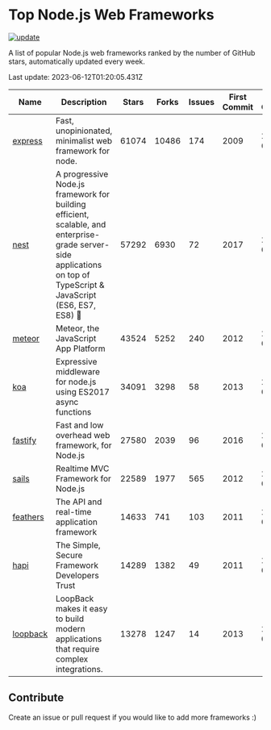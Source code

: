 # Top Node.js Web Frameworks

[![update](https://github.com/sunnysid3up/nodejs-web-frameworks/actions/workflows/update.yml/badge.svg)](https://github.com/sunnysid3up/nodejs-web-frameworks/actions/workflows/update.yml)

A list of popular Node.js web frameworks ranked by the number of GitHub stars, automatically updated every week.

Last update: 2023-06-12T01:20:05.431Z

| Name          | Description          | Stars                     | Forks          | Issues               | First Commit        | Last Commit         | Language          |
|---------------|----------------------|---------------------------|----------------|----------------------|---------------------|---------------------|-------------------|
| [express](https://github.com/expressjs/express) | Fast, unopinionated, minimalist web framework for node. | 61074 | 10486 | 174 | 2009 | 2023-06-12 | JS |
| [nest](https://github.com/nestjs/nest) | A progressive Node.js framework for building efficient, scalable, and enterprise-grade server-side applications on top of TypeScript & JavaScript (ES6, ES7, ES8) 🚀 | 57292 | 6930 | 72 | 2017 | 2023-06-12 | TS |
| [meteor](https://github.com/meteor/meteor) | Meteor, the JavaScript App Platform | 43524 | 5252 | 240 | 2012 | 2023-06-11 | JS |
| [koa](https://github.com/koajs/koa) | Expressive middleware for node.js using ES2017 async functions | 34091 | 3298 | 58 | 2013 | 2023-06-12 | JS |
| [fastify](https://github.com/fastify/fastify) | Fast and low overhead web framework, for Node.js | 27580 | 2039 | 96 | 2016 | 2023-06-11 | JS |
| [sails](https://github.com/balderdashy/sails) | Realtime MVC Framework for Node.js | 22589 | 1977 | 565 | 2012 | 2023-06-12 | JS |
| [feathers](https://github.com/feathersjs/feathers) | The API and real-time application framework | 14633 | 741 | 103 | 2011 | 2023-06-11 | TS |
| [hapi](https://github.com/hapijs/hapi) | The Simple, Secure Framework Developers Trust | 14289 | 1382 | 49 | 2011 | 2023-06-11 | JS |
| [loopback](https://github.com/strongloop/loopback) | LoopBack makes it easy to build modern applications that require complex integrations. | 13278 | 1247 | 14 | 2013 | 2023-06-08 | JS |

## Contribute 

Create an issue or pull request if you would like to add more frameworks :)